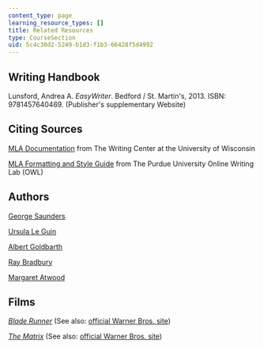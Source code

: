 ```yaml
---
content_type: page
learning_resource_types: []
title: Related Resources
type: CourseSection
uid: 5c4c30d2-5249-b1d3-f1b3-66428f5d4992
---
```


Writing Handbook
----------------

Lunsford, Andrea A. _EasyWriter_. Bedford / St. Martin's, 2013. ISBN: 9781457640469. (Publisher's supplementary Website)

Citing Sources
--------------

[MLA Documentation](http://www.wisc.edu/writing/Handbook/DocMLA.html) from The Writing Center at the University of Wisconsin

[MLA Formatting and Style Guide](https://writing.wisc.edu/handbook/documentation/docmla/) from The Purdue University Online Writing Lab (OWL)

Authors
-------

[George Saunders](http://www.georgesaundersland.com/index.html)

[Ursula Le Guin](https://www.ursulakleguin.com/)

[Albert Goldbarth](http://www.poets.org/poet.php/prmPID/1295)

[Ray Bradbury](http://www.raybradbury.com/)

[Margaret Atwood](http://www.randomhouse.com/features/atwood/index.html)

Films
-----

[_Blade Runner_](http://www.imdb.com/title/tt0083658/) (See also: [official Warner Bros. site](http://bladerunnerthemovie.warnerbros.com/))

[_The Matrix_](http://www.imdb.com/title/tt0133093/) (See also: [official Warner Bros. site](http://whatisthematrix.warnerbros.com/))